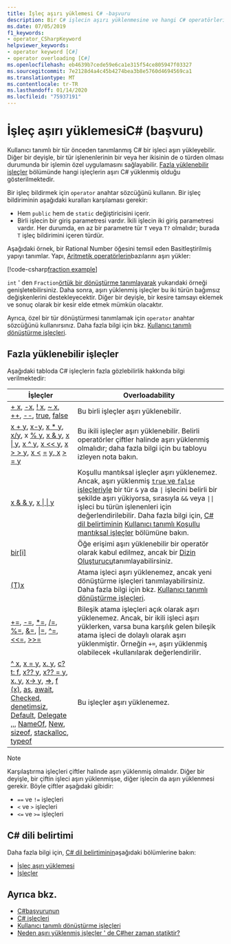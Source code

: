 ```yaml
---
title: İşleç aşırı yüklemesi C# -başvuru
description: Bir C# işlecin aşırı yüklenmesine ve hangi C# operatörlerin aşırı yüklenebilir olduğunu öğrenin.
ms.date: 07/05/2019
f1_keywords:
- operator_CSharpKeyword
helpviewer_keywords:
- operator keyword [C#]
- operator overloading [C#]
ms.openlocfilehash: eb4639b7cede59e6ca1e315f54ce805947f03327
ms.sourcegitcommit: 7e2128d4a4c45b4274bea3b8e5760d4694569ca1
ms.translationtype: MT
ms.contentlocale: tr-TR
ms.lasthandoff: 01/14/2020
ms.locfileid: "75937191"
---
```

# <a name="operator-overloading-c-reference"></a>İşleç aşırı yüklemesiC# (başvuru)

Kullanıcı tanımlı bir tür önceden tanımlanmış C# bir işleci aşırı yükleyebilir. Diğer bir deyişle, bir tür işlenenlerinin bir veya her ikisinin de o türden olması durumunda bir işlemin özel uygulamasını sağlayabilir. [Fazla yüklenebilir işleçler](#overloadable-operators) bölümünde hangi işleçlerin aşırı C# yüklenmiş olduğu gösterilmektedir.

Bir işleç bildirmek için `operator` anahtar sözcüğünü kullanın. Bir işleç bildiriminin aşağıdaki kuralları karşılaması gerekir:

- Hem `public` hem de `static` değiştiricisini içerir.
- Birli işlecin bir giriş parametresi vardır. İkili işlecin iki giriş parametresi vardır. Her durumda, en az bir parametre tür `T` veya `T?` olmalıdır; burada `T` işleç bildirimini içeren türdür.

Aşağıdaki örnek, bir Rational Number öğesini temsil eden Basitleştirilmiş yapıyı tanımlar. Yapı, [Aritmetik operatörlerin](arithmetic-operators.md)bazılarını aşırı yükler:

[!code-csharp[fraction example](~/samples/csharp/language-reference/operators/OperatorOverloading.cs)]

`int` ' den `Fraction`[örtük bir dönüştürme tanımlayarak](user-defined-conversion-operators.md) yukarıdaki örneği genişletebilirsiniz. Daha sonra, aşırı yüklenmiş işleçler bu iki türün bağımsız değişkenlerini destekleyecektir. Diğer bir deyişle, bir kesire tamsayı eklemek ve sonuç olarak bir kesir elde etmek mümkün olacaktır.

Ayrıca, özel bir tür dönüştürmesi tanımlamak için `operator` anahtar sözcüğünü kullanırsınız. Daha fazla bilgi için bkz. [Kullanıcı tanımlı dönüştürme işleçleri](user-defined-conversion-operators.md).

## <a name="overloadable-operators"></a>Fazla yüklenebilir işleçler

Aşağıdaki tabloda C# işleçlerin fazla gözlebilirlik hakkında bilgi verilmektedir:

| İşleçler | Overloadability |
| --------- | --------------- |
|[+ x](arithmetic-operators.md#unary-plus-and-minus-operators), [-x](arithmetic-operators.md#unary-plus-and-minus-operators), [! x](boolean-logical-operators.md#logical-negation-operator-), [~ x](bitwise-and-shift-operators.md#bitwise-complement-operator-), [++](arithmetic-operators.md#increment-operator-), [--](arithmetic-operators.md#decrement-operator---), [true](true-false-operators.md), [false](true-false-operators.md)|Bu birli işleçler aşırı yüklenebilir.|
|[x + y](addition-operator.md), [x-y](subtraction-operator.md), [x \* y](arithmetic-operators.md#multiplication-operator-), [x/y](arithmetic-operators.md#division-operator-), x [% y](arithmetic-operators.md#remainder-operator-), [x & y](boolean-logical-operators.md#logical-and-operator-), [x &#124; y](boolean-logical-operators.md#logical-or-operator-), [x ^ y](boolean-logical-operators.md#logical-exclusive-or-operator-), [x \<\< y](bitwise-and-shift-operators.md#left-shift-operator-), [x > > y](bitwise-and-shift-operators.md#right-shift-operator-), [x \<](equality-operators.md#equality-operator-) [=](comparison-operators.md#less-than-or-equal-operator-) [y, x](equality-operators.md#inequality-operator-) [>](comparison-operators.md#greater-than-operator-) [](comparison-operators.md#less-than-operator-) [= y](comparison-operators.md#greater-than-or-equal-operator-)|Bu ikili işleçler aşırı yüklenebilir. Belirli operatörler çiftler halinde aşırı yüklenmiş olmalıdır; daha fazla bilgi için bu tabloyu izleyen nota bakın.|
|[x & & y](boolean-logical-operators.md#conditional-logical-and-operator-), [x &#124; &#124; y](boolean-logical-operators.md#conditional-logical-or-operator-)|Koşullu mantıksal işleçler aşırı yüklenemez. Ancak, aşırı yüklenmiş [`true` ve `false` işleçleriyle](true-false-operators.md) bir tür `&` ya da <code>&#124;</code> işlecini belirli bir şekilde aşırı yükiyorsa, sırasıyla `&&` veya <code>&#124;&#124;</code> işleci bu türün işlenenleri için değerlendirilebilir. Daha fazla bilgi için, [ C# dil belirtiminin](~/_csharplang/spec/introduction.md) [Kullanıcı tanımlı Koşullu mantıksal işleçler](~/_csharplang/spec/expressions.md#user-defined-conditional-logical-operators) bölümüne bakın.|
|[bir&#91;i&#93;](member-access-operators.md#indexer-operator-)|Öğe erişimi aşırı yüklenebilir bir operatör olarak kabul edilmez, ancak bir [Dizin Oluşturucu](../../programming-guide/indexers/index.md)tanımlayabilirsiniz.|
|[(T)x](type-testing-and-cast.md#cast-operator-)|Atama işleci aşırı yüklenemez, ancak yeni dönüştürme işleçleri tanımlayabilirsiniz. Daha fazla bilgi için bkz. [Kullanıcı tanımlı dönüştürme işleçleri](user-defined-conversion-operators.md).|
|[+=](arithmetic-operators.md#compound-assignment), [-=](arithmetic-operators.md#compound-assignment), [\*=](arithmetic-operators.md#compound-assignment), [/=](arithmetic-operators.md#compound-assignment), [%=](arithmetic-operators.md#compound-assignment), [&=](boolean-logical-operators.md#compound-assignment), [&#124;=](boolean-logical-operators.md#compound-assignment), [^=](boolean-logical-operators.md#compound-assignment), [\<\<=](bitwise-and-shift-operators.md#compound-assignment), [>>=](bitwise-and-shift-operators.md#compound-assignment)|Bileşik atama işleçleri açık olarak aşırı yüklenemez. Ancak, bir ikili işleci aşırı yüklerken, varsa buna karşılık gelen bileşik atama işleci de dolaylı olarak aşırı yüklenmiştir. Örneğin `+=`, aşırı yüklenmiş olabilecek `+`kullanılarak değerlendirilir.|
|[^ x](member-access-operators.md#index-from-end-operator-), [x = y](assignment-operator.md), [x. y](member-access-operators.md#member-access-operator-), [c? t: f](conditional-operator.md), [x?? y](null-coalescing-operator.md), [x?? = y](null-coalescing-operator.md), [x. y](member-access-operators.md#range-operator-), [x-> y](pointer-related-operators.md#pointer-member-access-operator--), [=>](lambda-operator.md), [f (x)](member-access-operators.md#invocation-operator-), [as](type-testing-and-cast.md#as-operator), [await](await.md), [Checked](../keywords/checked.md), [denetimsiz](../keywords/unchecked.md), [Default](default.md), [Delegate](delegate-operator.md) [,,,](type-testing-and-cast.md#is-operator) [NameOf](nameof.md), [New](new-operator.md), [sizeof](sizeof.md), [stackalloc](stackalloc.md), [typeof](type-testing-and-cast.md#typeof-operator)|Bu işleçler aşırı yüklenemez.|

> [!NOTE]
> Karşılaştırma işleçleri çiftler halinde aşırı yüklenmiş olmalıdır. Diğer bir deyişle, bir çiftin işleci aşırı yüklenmişse, diğer işlecin da aşırı yüklenmesi gerekir. Böyle çiftler aşağıdaki gibidir:
>
> - `==` ve `!=` işleçleri
> - `<` ve `>` işleçleri
> - `<=` ve `>=` işleçleri

## <a name="c-language-specification"></a>C# dili belirtimi

Daha fazla bilgi için, [ C# dil belirtiminin](~/_csharplang/spec/introduction.md)aşağıdaki bölümlerine bakın:

- [İşleç aşırı yüklemesi](~/_csharplang/spec/expressions.md#operator-overloading)
- [İşleçler](~/_csharplang/spec/classes.md#operators)

## <a name="see-also"></a>Ayrıca bkz.

- [C#başvurunun](../index.md)
- [C# işleçleri](index.md)
- [Kullanıcı tanımlı dönüştürme işleçleri](user-defined-conversion-operators.md)
- [Neden aşırı yüklenmiş işleçler ' de C#her zaman statiktir?](https://docs.microsoft.com/archive/blogs/ericlippert/why-are-overloaded-operators-always-static-in-c)
